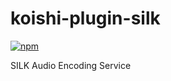 # koishi-plugin-silk

[![npm](https://img.shields.io/npm/v/koishi-plugin-silk?style=flat-square)](https://www.npmjs.com/package/koishi-plugin-silk)

SILK Audio Encoding Service